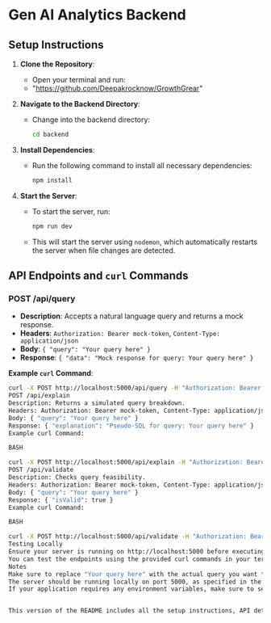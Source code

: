 # Gen AI Analytics Backend

## Setup Instructions

1. **Clone the Repository**:

   - Open your terminal and run:
   - 
      "https://github.com/Deepakrocknow/GrowthGrear"
     
2. **Navigate to the Backend Directory**:

   - Change into the backend directory:
     ```bash
     cd backend
     ```

3. **Install Dependencies**:

   - Run the following command to install all necessary dependencies:
     ```bash
     npm install
     ```

4. **Start the Server**:
   - To start the server, run:
     ```bash
     npm run dev
     ```
   - This will start the server using `nodemon`, which automatically restarts the server when file changes are detected.

## API Endpoints and `curl` Commands

### POST /api/query

- **Description**: Accepts a natural language query and returns a mock response.
- **Headers**: `Authorization: Bearer mock-token`, `Content-Type: application/json`
- **Body**: `{ "query": "Your query here" }`
- **Response**: `{ "data": "Mock response for query: Your query here" }`

**Example `curl` Command**:

```bash
curl -X POST http://localhost:5000/api/query -H "Authorization: Bearer mock-token" -H "Content-Type: application/json" -d '{"query": "What is the sales data for Q1?"}'
POST /api/explain
Description: Returns a simulated query breakdown.
Headers: Authorization: Bearer mock-token, Content-Type: application/json
Body: { "query": "Your query here" }
Response: { "explanation": "Pseudo-SQL for query: Your query here" }
Example curl Command:

BASH

curl -X POST http://localhost:5000/api/explain -H "Authorization: Bearer mock-token" -H "Content-Type: application/json" -d '{"query": "What is the sales data for Q1?"}'
POST /api/validate
Description: Checks query feasibility.
Headers: Authorization: Bearer mock-token, Content-Type: application/json
Body: { "query": "Your query here" }
Response: { "isValid": true }
Example curl Command:

BASH

curl -X POST http://localhost:5000/api/validate -H "Authorization: Bearer mock-token" -H "Content-Type: application/json" -d '{"query": "What is the sales data for Q1?"}'
Testing Locally
Ensure your server is running on http://localhost:5000 before executing the curl commands.
You can test the endpoints using the provided curl commands in your terminal or use a tool like Postman for a more interactive experience.
Notes
Make sure to replace "Your query here" with the actual query you want to test.
The server should be running locally on port 5000, as specified in the server.js file.
If your application requires any environment variables, make sure to set them up in a .env file or directly in your environment.


This version of the README includes all the setup instructions, API details, and `curl` commands on a single page for easy reference. If you have any further questions or need additional assistance, feel free to ask!
```
